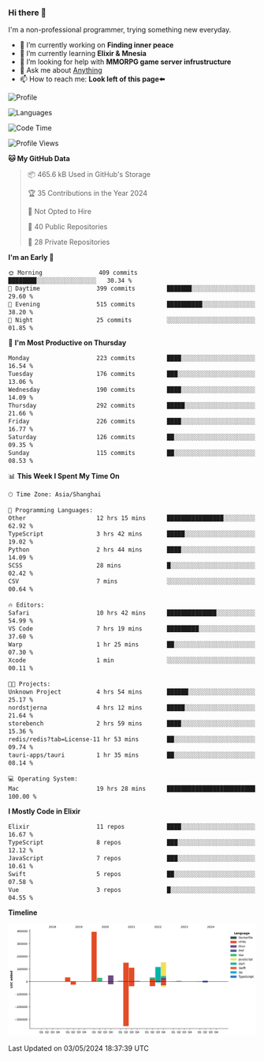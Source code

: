 ### Hi there 👋

I'm a non-professional programmer, trying something new everyday.

<!--
**dyzdyz010/dyzdyz010** is a ✨ _special_ ✨ repository because its `README.md` (this file) appears on your GitHub profile.
-->

- 🔭 I’m currently working on **Finding inner peace**
- 🌱 I’m currently learning **Elixir & Mnesia**
- 🤔 I’m looking for help with **MMORPG game server infrustructure**
- 💬 Ask me about [Anything](https://github.com/dyzdyz010/dyzdyz010/issues)
- 📫 How to reach me: **Look left of this page⬅️**

<!-- - 👯 I’m looking to collaborate on
- 😄 Pronouns: ...
- ⚡ Fun fact: ...
 -->
 
![Profile](https://github-readme-stats.vercel.app/api?username=dyzdyz010&count_private=true&show_icons=true&theme=dracula)

![Languages](https://github-readme-stats.vercel.app/api/top-langs/?username=dyzdyz010&layout=compact&theme=dracula)

<!--START_SECTION:waka-->
![Code Time](http://img.shields.io/badge/Code%20Time-1%2C413%20hrs%2057%20mins-blue)

![Profile Views](http://img.shields.io/badge/Profile%20Views-2-blue)

**🐱 My GitHub Data** 

> 📦 465.6 kB Used in GitHub's Storage 
 > 
> 🏆 35 Contributions in the Year 2024
 > 
> 🚫 Not Opted to Hire
 > 
> 📜 40 Public Repositories 
 > 
> 🔑 28 Private Repositories 
 > 
**I'm an Early 🐤** 

```text
🌞 Morning                409 commits         ████████░░░░░░░░░░░░░░░░░   30.34 % 
🌆 Daytime                399 commits         ███████░░░░░░░░░░░░░░░░░░   29.60 % 
🌃 Evening                515 commits         ██████████░░░░░░░░░░░░░░░   38.20 % 
🌙 Night                  25 commits          ░░░░░░░░░░░░░░░░░░░░░░░░░   01.85 % 
```
📅 **I'm Most Productive on Thursday** 

```text
Monday                   223 commits         ████░░░░░░░░░░░░░░░░░░░░░   16.54 % 
Tuesday                  176 commits         ███░░░░░░░░░░░░░░░░░░░░░░   13.06 % 
Wednesday                190 commits         ████░░░░░░░░░░░░░░░░░░░░░   14.09 % 
Thursday                 292 commits         █████░░░░░░░░░░░░░░░░░░░░   21.66 % 
Friday                   226 commits         ████░░░░░░░░░░░░░░░░░░░░░   16.77 % 
Saturday                 126 commits         ██░░░░░░░░░░░░░░░░░░░░░░░   09.35 % 
Sunday                   115 commits         ██░░░░░░░░░░░░░░░░░░░░░░░   08.53 % 
```


📊 **This Week I Spent My Time On** 

```text
🕑︎ Time Zone: Asia/Shanghai

💬 Programming Languages: 
Other                    12 hrs 15 mins      ████████████████░░░░░░░░░   62.92 % 
TypeScript               3 hrs 42 mins       █████░░░░░░░░░░░░░░░░░░░░   19.02 % 
Python                   2 hrs 44 mins       ████░░░░░░░░░░░░░░░░░░░░░   14.09 % 
SCSS                     28 mins             █░░░░░░░░░░░░░░░░░░░░░░░░   02.42 % 
CSV                      7 mins              ░░░░░░░░░░░░░░░░░░░░░░░░░   00.64 % 

🔥 Editors: 
Safari                   10 hrs 42 mins      ██████████████░░░░░░░░░░░   54.99 % 
VS Code                  7 hrs 19 mins       █████████░░░░░░░░░░░░░░░░   37.60 % 
Warp                     1 hr 25 mins        ██░░░░░░░░░░░░░░░░░░░░░░░   07.30 % 
Xcode                    1 min               ░░░░░░░░░░░░░░░░░░░░░░░░░   00.11 % 

🐱‍💻 Projects: 
Unknown Project          4 hrs 54 mins       ██████░░░░░░░░░░░░░░░░░░░   25.17 % 
nordstjerna              4 hrs 12 mins       █████░░░░░░░░░░░░░░░░░░░░   21.64 % 
storebench               2 hrs 59 mins       ████░░░░░░░░░░░░░░░░░░░░░   15.36 % 
redis/redis?tab=License-11 hr 53 mins        ██░░░░░░░░░░░░░░░░░░░░░░░   09.74 % 
tauri-apps/tauri         1 hr 35 mins        ██░░░░░░░░░░░░░░░░░░░░░░░   08.14 % 

💻 Operating System: 
Mac                      19 hrs 28 mins      █████████████████████████   100.00 % 
```

**I Mostly Code in Elixir** 

```text
Elixir                   11 repos            ████░░░░░░░░░░░░░░░░░░░░░   16.67 % 
TypeScript               8 repos             ███░░░░░░░░░░░░░░░░░░░░░░   12.12 % 
JavaScript               7 repos             ███░░░░░░░░░░░░░░░░░░░░░░   10.61 % 
Swift                    5 repos             ██░░░░░░░░░░░░░░░░░░░░░░░   07.58 % 
Vue                      3 repos             █░░░░░░░░░░░░░░░░░░░░░░░░   04.55 % 
```



**Timeline**

![Lines of Code chart](https://raw.githubusercontent.com/dyzdyz010/dyzdyz010/master/assets/bar_graph.png)


 Last Updated on 03/05/2024 18:37:39 UTC
<!--END_SECTION:waka-->
